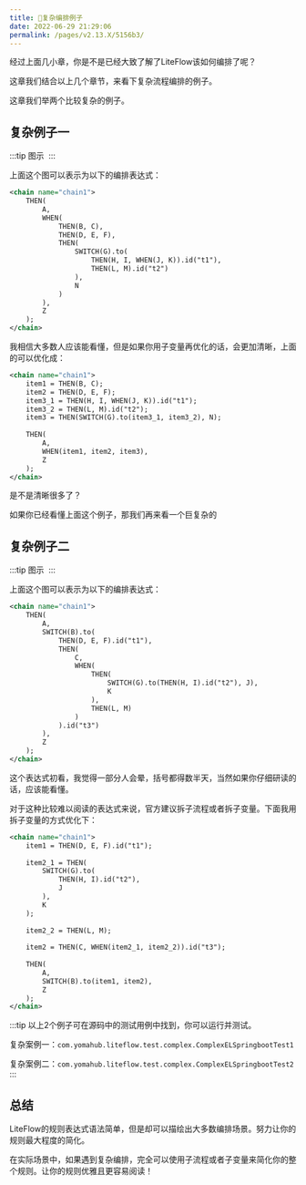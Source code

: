 ```yaml
---
title: 💐复杂编排例子
date: 2022-06-29 21:29:06
permalink: /pages/v2.13.X/5156b3/
---
```


经过上面几小章，你是不是已经大致了解了LiteFlow该如何编排了呢？

这章我们结合以上几个章节，来看下复杂流程编排的例子。

这章我们举两个比较复杂的例子。

## 复杂例子一

:::tip 图示
<img :src="$withBase('/img/flow_example/e10.svg')" style="zoom: 80%" class="no-zoom">
:::

上面这个图可以表示为以下的编排表达式：

```xml
<chain name="chain1">
    THEN(
        A,
        WHEN(
            THEN(B, C),
            THEN(D, E, F),
            THEN(
                SWITCH(G).to(
                    THEN(H, I, WHEN(J, K)).id("t1"),
                    THEN(L, M).id("t2")
                ),
                N
            )
        ),
        Z
    );
</chain>
```

我相信大多数人应该能看懂，但是如果你用子变量再优化的话，会更加清晰，上面的可以优化成：
```xml
<chain name="chain1">
    item1 = THEN(B, C);
    item2 = THEN(D, E, F);
    item3_1 = THEN(H, I, WHEN(J, K)).id("t1");
    item3_2 = THEN(L, M).id("t2");
    item3 = THEN(SWITCH(G).to(item3_1, item3_2), N);
    
    THEN(
        A,
        WHEN(item1, item2, item3),
        Z
    );
</chain>
```

是不是清晰很多了？

如果你已经看懂上面这个例子，那我们再来看一个巨复杂的

## 复杂例子二

:::tip 图示
<img :src="$withBase('/img/flow_example/e9.svg')" style="zoom: 80%" class="no-zoom">
:::

上面这个图可以表示为以下的编排表达式：

```xml
<chain name="chain1">
    THEN(
        A,
        SWITCH(B).to(
            THEN(D, E, F).id("t1"),
            THEN(
                C,
                WHEN(
                    THEN(
                        SWITCH(G).to(THEN(H, I).id("t2"), J),
                        K
                    ),
                    THEN(L, M)
                )
            ).id("t3")
        ),
        Z
    );
</chain>
```

这个表达式初看，我觉得一部分人会晕，括号都得数半天，当然如果你仔细研读的话，应该能看懂。

对于这种比较难以阅读的表达式来说，官方建议拆子流程或者拆子变量。下面我用拆子变量的方式优化下：

```xml
<chain name="chain1">
    item1 = THEN(D, E, F).id("t1");
    
    item2_1 = THEN(
        SWITCH(G).to(
            THEN(H, I).id("t2"),
            J
        ),
        K
    );
    
    item2_2 = THEN(L, M);
    
    item2 = THEN(C, WHEN(item2_1, item2_2)).id("t3");
    
    THEN(
        A,
        SWITCH(B).to(item1, item2),
        Z
    );
</chain>
```

:::tip
以上2个例子可在源码中的测试用例中找到，你可以运行并测试。

复杂案例一：`com.yomahub.liteflow.test.complex.ComplexELSpringbootTest1`

复杂案例二：`com.yomahub.liteflow.test.complex.ComplexELSpringbootTest2`
:::

## 总结

LiteFlow的规则表达式语法简单，但是却可以描绘出大多数编排场景。努力让你的规则最大程度的简化。

在实际场景中，如果遇到复杂编排，完全可以使用子流程或者子变量来简化你的整个规则。让你的规则优雅且更容易阅读！